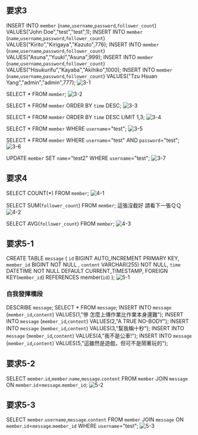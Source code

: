 
## 要求3
INSERT INTO `member` (`name`,`username`,`password`,`follower_count`) VALUES("John Doe","test","test",1);
INSERT INTO `member` (`name`,`username`,`password`,`follower_count`) VALUES("Kirito","Kirigaya","Kazuto",776);
INSERT INTO `member` (`name`,`username`,`password`,`follower_count`) VALUES("Asuna","Yuuki","Asuna",999);
INSERT INTO `member` (`name`,`username`,`password`,`follower_count`) VALUES("Hisukurifu","Kayaba","Akihiko",1000);
INSERT INTO `member` (`name`,`username`,`password`,`follower_count`) VALUES("Tzu Hsuan Yang","admin","admin",777);
![3-1](https://user-images.githubusercontent.com/56625237/150732310-67d1defc-da23-43f6-bf8c-3ee0ce855476.PNG)

SELECT * FROM `member`;
![3-2](https://user-images.githubusercontent.com/56625237/150732366-0f5f8def-e998-4a8e-a9f3-83cb2095ff5f.PNG)

SELECT * FROM `member` ORDER BY `time` DESC;
![3-3](https://user-images.githubusercontent.com/56625237/150732395-7caf056a-3465-49a4-965c-2c0abf6c6af2.PNG)

SELECT * FROM `member` ORDER BY `time` DESC LIMIT 1,3;
![3-4](https://user-images.githubusercontent.com/56625237/150732404-59a9326f-e2e9-41a8-801a-8f0dab8f8e96.PNG)

SELECT * FROM `member` WHERE `username`="test";
![3-5](https://user-images.githubusercontent.com/56625237/150732416-bdc50d3d-3457-4322-ad27-58f5857accea.PNG)

SELECT * FROM `member` WHERE `username`="test" AND `password`="test";
![3-6](https://user-images.githubusercontent.com/56625237/150732423-c13a67d7-c09e-4f0c-ba82-a45ac93a14cb.PNG)

UPDATE `member` SET `name`="test2" WHERE `username`="test";
![3-7](https://user-images.githubusercontent.com/56625237/150732436-0a75ffa6-3466-4750-8c5d-e376445315b7.PNG)



## 要求4
SELECT COUNT(*) FROM `member`;
![4-1](https://user-images.githubusercontent.com/56625237/150732464-c80338e0-a2bc-4826-82d4-39cb2df0e772.PNG)

SELECT SUM(`follower_count`) FROM `member`; 這張沒截好 請看下一張ＱＱ
![4-2](https://user-images.githubusercontent.com/56625237/150732477-8ef3e56b-5e4a-4028-b6e7-861f8748bae9.PNG)

SELECT AVG(`follower_count`) FROM `member`;
![4-3](https://user-images.githubusercontent.com/56625237/150732483-1d6dead1-86fd-4c59-a519-ab3f37d11484.PNG)



## 要求5-1
CREATE TABLE `message` (
 `id` BIGINT AUTO_INCREMENT PRIMARY KEY,
 `member_id` BIGINT NOT NULL ,
 `content` VARCHAR(255) NOT NULL,
 `time` DATETIME NOT NULL DEFAULT CURRENT_TIMESTAMP,
 FOREIGN KEY(`member_id`) REFERENCES member(`id`)
);
![5-1](https://user-images.githubusercontent.com/56625237/150732507-3e4188f3-e512-4aad-b4c2-f46a9e451b55.PNG)


### 自我發揮橋段
DESCRIBE `message`;
SELECT * FROM `message`;
INSERT INTO `message` (`member_id`,`content`) VALUES(1,"慘 怎麼上傳作業比作業本身還難");
INSERT INTO `message` (`member_id`,`content`) VALUES(2,"A TRUE NO-BODY");
INSERT INTO `message` (`member_id`,`content`) VALUES(3,"幫我稱十秒");
INSERT INTO `message` (`member_id`,`content`) VALUES(4,"我不是公車!");
INSERT INTO `message` (`member_id`,`content`) VALUES(5,"這雖然是遊戲，但可不是鬧著玩的");

## 要求5-2
SELECT `member`.`id`,`member`.`name`,`message`.`content`
FROM `member` JOIN `message`
ON `member`.`id`=`message`.`member_id`;
![5-2](https://user-images.githubusercontent.com/56625237/150732521-1064fb3a-6d5b-4cbe-bc75-91073304b3da.PNG)

## 要求5-3
SELECT `member`.`username`,`message`.`content`
FROM `member` JOIN `message`
ON `member`.`id`=`message`.`member_id`
WHERE `username`="test";
![5-3](https://user-images.githubusercontent.com/56625237/150732526-b78715c5-6f7d-4b20-857c-505261380198.PNG)


